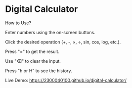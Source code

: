 # Digital Calculator

How to Use?

Enter numbers using the on-screen buttons.

Click the desired operation (+, -, ×, ÷, sin, cos, log, etc.).

Press "=" to get the result.

Use "⌫" to clear the input.

Press "h or H" to see the history.

Live Demo: https://2300040100.github.io/digital-calculator/

